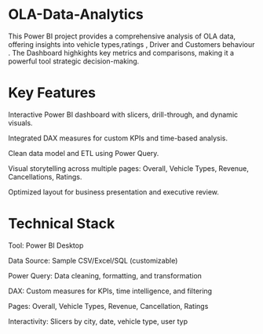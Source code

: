 # OLA-Data-Analytics
This Power BI project provides a comprehensive analysis of OLA data, offering insights into vehicle types,ratings , Driver and Customers behaviour . The Dashboard highkights key  metrics and comparisons, making it a powerful tool strategic decision-making.

# Key Features
Interactive Power BI dashboard with slicers, drill-through, and dynamic visuals.

Integrated DAX measures for custom KPIs and time-based analysis.

Clean data model and ETL using Power Query.

Visual storytelling across multiple pages: Overall, Vehicle Types, Revenue, Cancellations, Ratings.

Optimized layout for business presentation and executive review.

# Technical Stack
Tool: Power BI Desktop

Data Source: Sample CSV/Excel/SQL (customizable)

Power Query: Data cleaning, formatting, and transformation

DAX: Custom measures for KPIs, time intelligence, and filtering

Pages: Overall, Vehicle Types, Revenue, Cancellation, Ratings

Interactivity: Slicers by city, date, vehicle type, user typ


